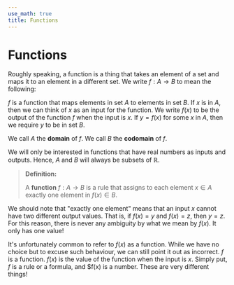 ```yaml
---
use_math: true
title: Functions
---
```


# Functions

Roughly speaking, a function is a thing that takes an element of a set and maps it to an element in a different set. We write $f: A \rightarrow B$ to mean the following:

$f$ is a function that maps elements in set $A$ to elements in set $B$. If $x$ is in $A$, then we can think of $x$ as an input for the function. We write $f(x)$ to be the output of the function $f$ when the input is $x$. If $y=f(x)$ for some $x$ in $A$, then we require $y$ to be in set $B$.

We call $A$ the **domain** of $f$. We call $B$ the **codomain** of $f$.

We will only be interested in functions that have real numbers as inputs and outputs. Hence, $A$ and $B$ will always be subsets of $\mathbb{R}$.

> **Definition:**
>
>A **function** $f: A \rightarrow B$ is a rule that assigns to each element $x \in A$ exactly one element in $f(x) \in B$.

We should note that "exactly one element" means that an input $x$ cannot have two different output values. That is, if $f(x) = y$ and $f(x) = z$, then $y = z$. For this reason, there is never any ambiguity by what we mean by $f(x)$. It only has one value!

It's unfortunately common to refer to $f(x)$ as a function. While we have no choice but to excuse such behaviour, we can still point it out as incorrect. $f$ is a function. $f(x)$ is the value of the function when the input is $x$. Simply put, $f$ is a rule or a formula, and $f(x) is a number. These are very different things! 


